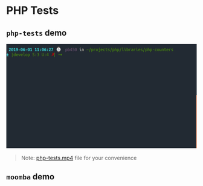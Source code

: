 # PHP Tests

## `php-tests` demo

![php-tests](php-tests-dev.gif)

> Note: [php-tests.mp4](php-tests.mp4) file for your convenience

## `moomba` demo

